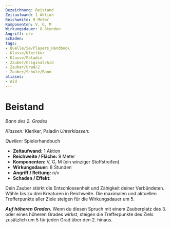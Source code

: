 ```yaml
---
Bezeichnung: Beistand
Zeitaufwand: 1 Aktion
Reichweite: 9 Meter
Komponenten: V, G, M
Wirkungsdauer: 8 Stunden
Angriff: n/v
Schaden: 
tags:
- Quelle/5e/Players_Handbook
- Klasse/Kleriker
- Klasse/Paladin
- Zauber/Original/Aid
- Zauber/Grad/2
- Zauber/Schule/Bann
aliases:
- Aid
---
```

# Beistand
_Bann des 2. Grades_

_Klassen:_ Kleriker, Paladin
_Unterklassen:_

_Quellen:_ Spielerhandbuch
 
- **Zeitaufwand:** 1 Aktion
- **Reichweite / Fläche:** 9 Meter
- **Komponenten:** V, G, M (ein winziger Stoffstreifen)
- **Wirkungsdauer:** 8 Stunden
- **Angriff / Rettung:** n/v
- **Schaden / Effekt:** 

Dein Zauber stärkt die Entschlossenheit und Zähigkeit deiner Verbündeten. Wähle bis zu drei Kreaturen in Reichweite. Die maximalen und aktuellen Trefferpunkte aller Ziele steigen für die Wirkungsdauer um 5.

**_Auf höheren Graden._** Wenn du diesen Spruch mit einem Zauberplatz des 3. oder eines höheren Grades wirkst, steigen die Trefferpunkte des Ziels zusätzlich um 5 für jeden Grad über den 2. hinaus.